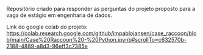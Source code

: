Repositório criado para responder as perguntas do projeto proposto para a vaga de estágio em engenharia de dados.

Link do google colab do projeto: https://colab.research.google.com/github/impablojansen/case_raccoon/blob/main/Case%20Raccoon%20-%20Python.ipynb#scrollTo=c632570b-2188-4889-a8d3-96eff3c7385e

